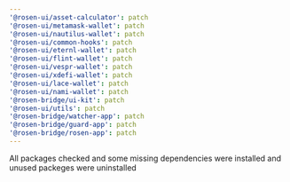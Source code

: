 ```yaml
---
'@rosen-ui/asset-calculator': patch
'@rosen-ui/metamask-wallet': patch
'@rosen-ui/nautilus-wallet': patch
'@rosen-ui/common-hooks': patch
'@rosen-ui/eternl-wallet': patch
'@rosen-ui/flint-wallet': patch
'@rosen-ui/vespr-wallet': patch
'@rosen-ui/xdefi-wallet': patch
'@rosen-ui/lace-wallet': patch
'@rosen-ui/nami-wallet': patch
'@rosen-bridge/ui-kit': patch
'@rosen-ui/utils': patch
'@rosen-bridge/watcher-app': patch
'@rosen-bridge/guard-app': patch
'@rosen-bridge/rosen-app': patch
---
```


All packages checked and some missing dependencies were installed and unused packeges were uninstalled
